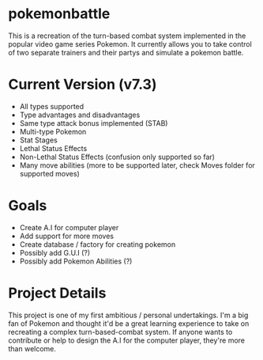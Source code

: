 # pokemonbattle

  This is a recreation of the turn-based combat system implemented in the 
  popular video game series Pokemon. It currently allows you to take control
  of two separate trainers and their partys and simulate a pokemon battle.

# Current Version (v7.3)

  - All types supported
  - Type advantages and disadvantages
  - Same type attack bonus implemented (STAB)
  - Multi-type Pokemon 
  - Stat Stages 
  - Lethal Status Effects 
  - Non-Lethal Status Effects (confusion only supported so far)
  - Many move abilities (more to be supported later, check Moves folder for supported moves)

# Goals

  - Create A.I for computer player 
  - Add support for more moves 
  - Create database / factory for creating pokemon
  - Possibly add G.U.I (?)
  - Possibly add Pokemon Abilities (?) 
  
# Project Details
  
  This project is one of my first ambitious / personal undertakings. I'm a big
  fan of Pokemon and thought it'd be a great learning experience to take on 
  recreating a complex turn-based-combat system. If anyone wants to contribute or
  help to design the A.I for the computer player, they're more than welcome.
 
